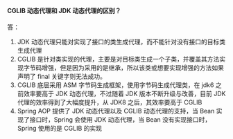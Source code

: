 #### CGLIB 动态代理和 JDK 动态代理的区别？

答：

1. JDK 动态代理只能对实现了接口的类生成代理，而不能针对没有接口的目标类生成代理
2. CGLIB 是针对类实现的代理，主要是对目标类生成一个子类，并覆盖其方法实现字节码增强，但是因为采用的是继承，所以该类或想要实现增强的方法如果声明了 final 关键字则无法成功。
3. CGLIB 底层采用 ASM 字节码生成框架，使用字节码生成代理类，在 jdk6 之前效率要高于 JDK 动态代理，不过随着 JDK 版本不断升级与改善，目前 JDK 代理的效率得到了大幅度提升，从 JDK8 之后，其效率要高于 CGLIB
4. Spring AOP 提供了 JDK 动态代理以及 CGLIB 动态代理的支持，当 Bean 实现了接口时，Spring 会使用 JDK 动态代理，当 Bean 没有实现接口时，Spring 使用的是 CGLIB 的实现 

